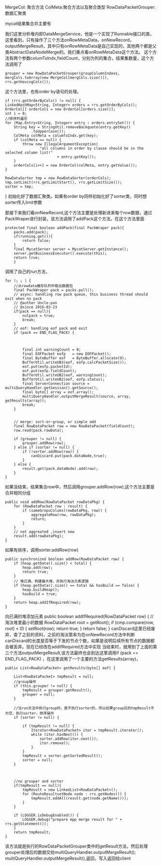 MergeCol: 聚合方法 ColMeta:聚合方法以及聚合类型 RowDataPacketGrouper:数据汇聚类

mycat结果集合并主要有

我们这里分析堆内即DataMergeService，他是一个实现了Runnable接口的类，这里看到，只有操作了三个方法onRowMetaData，onNewRecord，outputMergeResult，其中只有onRowMetaData是自己实现的，其他两个都是父类AbstractDataNodeMerge的。我们重点看onRowMetaData这个方法。 这个方法有两个参数columToIndx,fieldCount，分别为列的集合，结果集数量，这个方法调用了

	grouper = new RowDataPacketGrouper(groupColumnIndexs,
	mergCols.toArray(new MergeCol[mergCols.size()]),
	rrs.getHavingCols());
这个方法里，也有order by语句的处理。

	if (rrs.getOrderByCols() != null) {
	LinkedHashMap<String, Integer> orders = rrs.getOrderByCols();
	OrderCol[] orderCols = new OrderCol[orders.size()];
	int i = 0;
	//排序列遍历
	for (Map.Entry<String, Integer> entry : orders.entrySet()) {
		String key = StringUtil.removeBackquote(entry.getKey()
				.toUpperCase());
		ColMeta colMeta = columToIndx.get(key);
		if (colMeta == null) {
			throw new IllegalArgumentException(
					"all columns in order by clause should be in the selected column list!"
							+ entry.getKey());
		}
		orderCols[i++] = new OrderCol(colMeta, entry.getValue());
	}

	RowDataSorter tmp = new RowDataSorter(orderCols);
	tmp.setLimit(rrs.getLimitStart(), rrs.getLimitSize());
	sorter = tmp;
}
初始化好了数据汇聚类。如果有order by同样初始化好了sorter类，同时想sorter传入limit参数

那接下来我们看onNewRecord,这个方法主要是处理新进来每个row数据，通过PackWraper进行封装，该方法调用了addPack这个方法。在这个方法里面

	protected final boolean addPack(final PackWraper pack){
		packs.add(pack);
		if(running.get()){
		    return false;
		}
		final MycatServer server = MycatServer.getInstance();
		server.getBusinessExecutor().execute(this);
		return true;
	    }
调用了自己的run方法，

	for (; ; ) {
		//从rowdata缓存队列中取出数据包
		final PackWraper pack = packs.poll();
		// async: handling row pack queue, this business thread should exit when no pack
		// @author Uncle-pan
		// @since 2016-03-23
		if(pack == null){
			nulpack = true;
			break;
		}
		// eof: handling eof pack and exit
		if (pack == END_FLAG_PACK) {



			final int warningCount = 0;
			final EOFPacket eofp   = new EOFPacket();
			final ByteBuffer eof   = ByteBuffer.allocate(9);
			BufferUtil.writeUB3(eof, eofp.calcPacketSize());
			eof.put(eofp.packetId);
			eof.put(eofp.fieldCount);
			BufferUtil.writeUB2(eof, warningCount);
			BufferUtil.writeUB2(eof, eofp.status);
			final ServerConnection source = multiQueryHandler.getSession().getSource();
			final byte[] array = eof.array();
			multiQueryHandler.outputMergeResult(source, array, getResults(array));
			break;
		}


		// merge: sort-or-group, or simple add
		final RowDataPacket row = new RowDataPacket(fieldCount);
		row.read(pack.rowData);

		if (grouper != null) {
			grouper.addRow(row);
		} else if (sorter != null) {
			if (!sorter.addRow(row)) {
				canDiscard.put(pack.dataNode,true);
			}
		} else {
			result.get(pack.dataNode).add(row);
		}
	}
如果没结束，结果集合row中，然后调用grouper.addRow(row);这个方法主要是合并相同分组

	public void addRow(RowDataPacket rowDataPkg) {
		for (RowDataPacket row : result) {
			if (sameGropuColums(rowDataPkg, row)) {
				aggregateRow(row, rowDataPkg);
				return;
			}
		}
		// not aggreated ,insert new
		result.add(rowDataPkg);
	}
如果有排序，调用sorter.addRow(row)

	public synchronized boolean addRow(RowDataPacket row) {
		if (heap.getData().size() < total) {
			heap.add(row);
			return true;
		}
		// 堆已满，构建最大堆，并执行淘汰元素逻辑
		if (heap.getData().size() == total && hasBuild == false) {
			heap.buildHeap();
			hasBuild = true;
		}
		return heap.addIfRequired(row);
	}
向已满的堆添加元素 public boolean addIfRequired(RowDataPacket row) { // 淘汰堆里最小的数据 RowDataPacket root = getRoot(); if (cmp.compare(row, root) < 0) { setRoot(row); return true; } return false; } canDiscard这里已经废弃，查了之前的资料，之前的淘汰策率为在onNewRecord方法中判断canDiscard的长度是否等于下发的节点个数，如果是说明后续所有节点的数据都会被丢弃。现在已经改在addIfRequired方法中实现 当结束时，就用到了上面的第三个方法outputMergeResult,该方法最终也会到达这里调用if (pack == END_FLAG_PACK) ，在这里调用了一个主要的方法getResults(array)，

	public List<RowDataPacket> getResults(byte[] eof) {

		List<RowDataPacket> tmpResult = null;
		//group操作
		if (this.grouper != null) {
			tmpResult = grouper.getResult();
			grouper = null;
		}

		//当run方法中执行group时，是不执行sorter的，所以如果group后的tmpResult不为空，执行sorter，排序操作
		if (sorter != null) {

			if (tmpResult != null) {
				Iterator<RowDataPacket> itor = tmpResult.iterator();
				while (itor.hasNext()) {
					sorter.addRow(itor.next());
					itor.remove();
				}
			}
			tmpResult = sorter.getSortedResult();
			sorter = null;
		}



		//no grouper and sorter
		if(tmpResult == null){
			tmpResult = new LinkedList<RowDataPacket>();
			for (RouteResultsetNode node : rrs.getNodes()) {
				tmpResult.addAll(result.get(node.getName()));
			}
		}

		if (LOGGER.isDebugEnabled()) {
			LOGGER.debug("prepare mpp merge result for " + rrs.getStatement());
		}
		return tmpResult;
	}
该方法就是执行的RowDataPacketGrouper类中的getResult方法，然后处理grouper处理后的数据交给multiQueryHandler.outputMergeResult(); multiQueryHandler.outputMergeResult(),返回，写入返回给client
